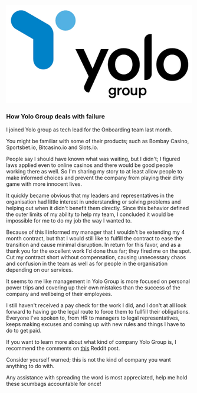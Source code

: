 ![Logo](logo.png)

### How Yolo Group deals with failure

I joined Yolo group as tech lead for the Onboarding team last month.

You might be familiar with some of their products; such as Bombay Casino, Sportsbet.io, Bitcasino.io and Slots.io.

People say I should have known what was waiting, but I didn't; I figured laws applied even to online casinos and there would be good people working there as well. So I'm sharing my story to at least allow people to make informed choices and prevent the company from playing their dirty game with more innocent lives.

It quickly became obvious that my leaders and representatives in the organisation had little interest in understanding or solving problems and helping out when it didn't benefit them directly. Since this behavior defined the outer limits of my ability to help my team, I concluded it would be impossible for me to do my job the way I wanted to.

Because of this I informed my manager that I wouldn't be extending my 4 month contract, but that I would still like to fulfill the contract to ease the transition and cause minimal disruption. In return for this favor, and as a thank you for the excellent work I'd done thus far; they fired me on the spot. Cut my contract short without compensation, causing unnecessary chaos and confusion in the team as well as for people in the organisation depending on our services.

It seems to me like management in Yolo Group is more focused on personal power trips and covering up their own mistakes than the success of the company and wellbeing of their employees. 

I still haven't received a pay check for the work I did, and I don't at all look forward to having go the legal route to force them to fullfill their obligations. Everyone I've spoken to, from HR to managers to legal representatives, keeps making excuses and coming up with new rules and things I have to do to get paid.

If you want to learn more about what kind of company Yolo Group is, I recommend the comments on [this](https://www.reddit.com/r/Eesti/comments/1l4s2l0/how_yolo_group_deals_with_failure/) Reddit post.

Consider yourself warned; this is not the kind of company you want anything to do with.

Any assistance with spreading the word is most appreciated, help me hold these scumbags accountable for once!